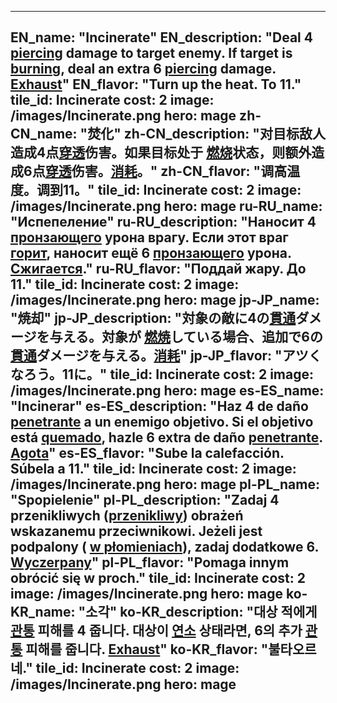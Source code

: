---

EN_name: "Incinerate"
EN_description: "Deal 4 <u>piercing</u> damage to target enemy. If target is  <u>burning</u>, deal an extra 6 <u>piercing</u> damage. <u>Exhaust</u>"
EN_flavor: "Turn up the heat. To 11."
tile_id: Incinerate
cost: 2
image: /images/Incinerate.png
hero: mage
zh-CN_name: "焚化"
zh-CN_description: "对目标敌人造成4点<u>穿透</u>伤害。如果目标处于 <u>燃烧</u>状态，则额外造成6点<u>穿透</u>伤害。<u>消耗</u>。"
zh-CN_flavor: "调高温度。调到11。"
tile_id: Incinerate
cost: 2
image: /images/Incinerate.png
hero: mage
ru-RU_name: "Испепеление"
ru-RU_description: "Наносит 4 <u>пронзающего</u> урона врагу. Если этот враг  <u>горит</u>, наносит ещё 6 <u>пронзающего</u> урона. <u>Сжигается</u>."
ru-RU_flavor: "Поддай жару. До 11."
tile_id: Incinerate
cost: 2
image: /images/Incinerate.png
hero: mage
jp-JP_name: "焼却"
jp-JP_description: "対象の敵に4の<u>貫通</u>ダメージを与える。対象が <u>燃焼</u>している場合、追加で6の<u>貫通</u>ダメージを与える。<u>消耗</u>"
jp-JP_flavor: "アツくなろう。11に。"
tile_id: Incinerate
cost: 2
image: /images/Incinerate.png
hero: mage
es-ES_name: "Incinerar"
es-ES_description: "Haz 4 de daño <u>penetrante</u> a un enemigo objetivo. Si el objetivo está  <u>quemado</u>, hazle 6 extra de daño <u>penetrante</u>. <u>Agota</u>"
es-ES_flavor: "Sube la calefacción. Súbela a 11."
tile_id: Incinerate
cost: 2
image: /images/Incinerate.png
hero: mage
pl-PL_name: "Spopielenie"
pl-PL_description: "Zadaj 4 przenikliwych (<u>przenikliwy</u>) obrażeń wskazanemu przeciwnikowi. Jeżeli jest podpalony ( <u>w płomieniach</u>), zadaj dodatkowe 6. <u>Wyczerpany</u>"
pl-PL_flavor: "Pomaga innym obrócić się w proch."
tile_id: Incinerate
cost: 2
image: /images/Incinerate.png
hero: mage
ko-KR_name: "소각"
ko-KR_description: "대상 적에게 <u>관통</u> 피해를 4 줍니다. 대상이  <u>연소</u> 상태라면, 6의 추가 <u>관통</u> 피해를 줍니다. <u>Exhaust</u>"
ko-KR_flavor: "불타오르네."
tile_id: Incinerate
cost: 2
image: /images/Incinerate.png
hero: mage
---